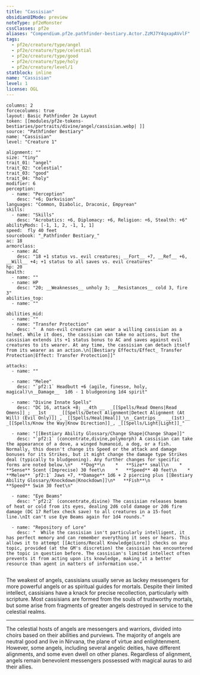 ```yaml
---
title: "Cassisian"
obsidianUIMode: preview
noteType: pf2eMonster
cssClasses: pf2e
aliases: "Compendium.pf2e.pathfinder-bestiary.Actor.ZzMJ7Y4qxapAVvlF" 
tags:
  - pf2e/creature/type/angel
  - pf2e/creature/type/celestial
  - pf2e/creature/type/good
  - pf2e/creature/type/holy
  - pf2e/creature/level/1
statblock: inline
name: "Cassisian"
level: 1
license: OGL
---
```


```statblock
columns: 2
forcecolumns: true
layout: Basic Pathfinder 2e Layout
token: [[modules/pf2e-tokens-bestiaries/portraits/divine/angel/cassisian.webp| ]]
source: "Pathfinder Bestiary"
name: "Cassisian"
level: "Creature 1"

alignment: ""
size: "tiny"
trait_01: "angel"
trait_02: "celestial"
trait_03: "good"
trait_04: "holy"
modifier: 6
perception:
  - name: "Perception"
    desc: "+6; Darkvision"
languages: "Common, Diabolic, Draconic, Empyrean"
skills:
  - name: "Skills"
    desc: "Acrobatics: +6, Diplomacy: +6, Religion: +6, Stealth: +6"
abilityMods: [-1, 1, 2, -1, 1, 1]
speed:  fly 40 feet
sourcebook: "_Pathfinder Bestiary_"
ac: 18
armorclass:
  - name: AC
    desc: "18 +1 status vs. evil creatures; __Fort__ +7, __Ref__ +6, __Will__ +4; +1 status to all saves vs. evil creatures"
hp: 20
health:
  - name: ""
  - name: HP
    desc: "20; __Weaknesses__ unholy 3; __Resistances__ cold 3, fire 3"
abilities_top:
  - name: ""

abilities_mid:
  - name: ""
  - name: "Transfer Protection"
    desc: "  A non-evil creature can wear a willing cassisian as a helmet. While it does, the cassisian can take no actions, but the cassisian extends its +1 status bonus to AC and saves against evil creatures to its wearer. At any time, the cassisian can detach itself from its wearer as an action.\n[[Bestiary Effects/Effect_ Transfer Protection|Effect: Transfer Protection]]"

attacks:
  - name: ""

  - name: "Melee"
    desc: "`pf2:1` Headbutt +6 (agile, finesse, holy, magical)\n__Damage__  1d6 - 1 bludgeoning 1d4 spirit"

  - name: "Divine Innate Spells"
    desc: "DC 16, attack +8; __4th __  _[[Spells/Read Omens|Read Omens]]_; __1st __  _[[Spells/Detect Alignment|Detect Alignment (At Will) (Evil Only)]]_, _[[Spells/Heal|Heal]]_\n__Cantrips__  __(1st)__ _[[Spells/Know the Way|Know Direction]]_, _[[Spells/Light|Light]]_"

  - name: "[[Bestiary Ability Glossary/Change Shape|Change Shape]]"
    desc: "`pf2:1` (concentrate,divine,polymorph) A cassisian can take the appearance of a dove, a winged humanoid, a dog, or a fish. Normally, this doesn't change its Speed or the attack and damage bonuses for its Strikes, but it might change the damage type Strikes deal (typically to bludgeoning). Any further changes for specific forms are noted below.\n*   **Dog**\n    *   **Size** small\n    *   **Sense** Scent (Imprecise) 30 feet\n    *   **Speed** 40 feet\n    *   **Melee** `pf2:1` Jaws +7, **Damage** 1d6 + 2 piercing plus [[Bestiary Ability Glossary/Knockdown|Knockdown]]\n*   **Fish**\n    *   **Speed** Swim 30 feet\n"

  - name: "Eye Beams"
    desc: "`pf2:2` (concentrate,divine) The cassisian releases beams of heat or cold from its eyes, dealing 2d6 cold damage or 2d6 fire damage (DC 17 Reflex check save) to all creatures in a 15-foot line.\nIt can't use Eye Beams again for 1d4 rounds."

  - name: "Repository of Lore"
    desc: "  While the cassisian isn't particularly intelligent, it has perfect memory and can remember everything it sees or hears. This allows it to attempt [[Actions/Recall Knowledge|Lore]] checks on any topic, provided (at the GM's discretion) the cassisian has encountered the topic in question before. The cassisian's limited intellect often prevents it from acting upon its knowledge, making it a better resource than agent in matters of information use."
 
```



The weakest of angels, cassisians usually serve as lackey messengers for more powerful angels or as spiritual guides for mortals. Despite their limited intellect, cassisians have a knack for precise recollection, particularly with scripture. Most cassisians are formed from the souls of trustworthy mortals, but some arise from fragments of greater angels destroyed in service to the celestial realms.

* * *

The celestial hosts of angels are messengers and warriors, divided into choirs based on their abilities and purviews. The majority of angels are neutral good and live in Nirvana, the plane of virtue and enlightenment. However, some angels, including several angelic deities, have different alignments, and some even dwell on other planes. Regardless of alignment, angels remain benevolent messengers possessed with magical auras to aid their allies.
